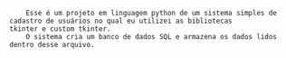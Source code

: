         Esse é um projeto em linguagem python de um sistema simples de cadastro de usuários no qual eu utilizei as bibliotecas 
    tkinter e custom tkinter.
        O sistema cria um banco de dados SQL e armazena os dados lidos dentro desse arquivo.
